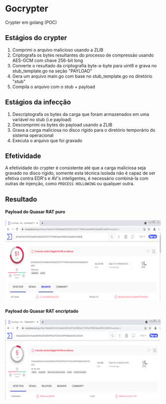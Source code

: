 # Gocrypter
Crypter em golang (POC)

## Estágios do crypter

1. Comprimi o arquivo malicioso usando a ZLIB
2. Criptografa os bytes resultantes do processo de compressão usando AES-GCM com chave 256-bit long
3. Converte o resultado da criptografia byte-a-byte para uint8 e grava no stub_template.go na seção "PAYLOAD"
4. Gera um arquivo main.go com base no stub_template.go no diretório "stub"
5. Compila o arquivo com o stub + payload

## Estágios da infecção

1. Descriptografa os bytes da carga que foram armazenados em uma variável no stub (i.e payload)
2. Descomprimi os bytes do payload usando a ZLIB
3. Grava a carga maliciosa no disco rígido para o diretório temporário do sistema operacional
4. Executa o arquivo que foi gravado


## Efetividade

A efetividade do crypter é consistente até que a carga maliciosa seja gravado no disco rígido, somente 
esta técnica isolada não é capaz de ser efetiva contra EDR's e AV's inteligentes, é necessário combiná-la 
com outras de injenção, como `PROCESS HOLLOWING` ou qualquer outra. 

## Resultado

#### Payload do Quasar RAT puro
![Screenshot](detection.png)

#### Payload do Quasar RAT encriptado
![Screenshot](detection_after.png)

